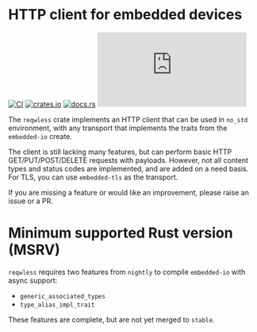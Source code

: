 # HTTP client for embedded devices

[![CI](https://github.com/drogue-iot/reqwless/actions/workflows/ci.yaml/badge.svg)](https://github.com/drogue-iot/embedded-http/actions/workflows/ci.yaml)
[![crates.io](https://img.shields.io/crates/v/reqwless.svg)](https://crates.io/crates/embedded-http)
[![docs.rs](https://docs.rs/reqwless/badge.svg)](https://docs.rs/embedded-http)
[![Matrix](https://img.shields.io/matrix/drogue-iot:matrix.org)](https://matrix.to/#/#drogue-iot:matrix.org)

The `reqwless` crate implements an HTTP client that can be used in `no_std` environment, with any transport that implements the 
traits from the `embedded-io` create.

The client is still lacking many features, but can perform basic HTTP GET/PUT/POST/DELETE requests with payloads. However, not all content types and status codes are implemented, and are added on a need basis. For TLS, you can use `embedded-tls` as the transport.

If you are missing a feature or would like an improvement, please raise an issue or a PR.

# Minimum supported Rust version (MSRV)

`reqwless` requires two features from `nightly` to compile `embedded-io` with async support:

* `generic_associated_types`
* `type_alias_impl_trait`

These features are complete, but are not yet merged to `stable`.
